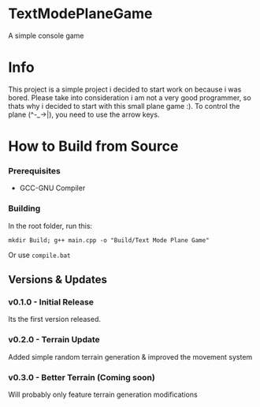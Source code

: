 # TextModePlaneGame
A simple console game

# Info
This project is a simple project i decided to start work on because i was bored. Please take into consideration i am not a very good programmer, so thats why i decided to start with this small plane game :). To control the plane (^-_->|), you need to use the arrow keys.

# How to Build from Source
### Prerequisites 
* GCC-GNU Compiler
### Building
In the root folder, run this:
```
mkdir Build; g++ main.cpp -o "Build/Text Mode Plane Game"
```
Or use `compile.bat`
## Versions & Updates

### v0.1.0 - Initial Release
Its the first version released.

### v0.2.0 - Terrain Update
Added simple random terrain generation & improved the movement system

### v0.3.0 - Better Terrain (Coming soon)
Will probably only feature terrain generation modifications
